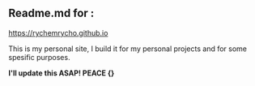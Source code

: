 ## Readme.md for : 

https://rychemrycho.github.io

This is my personal site, I build it for my personal projects and for some spesific purposes.

**I'll update this ASAP! PEACE {}**
